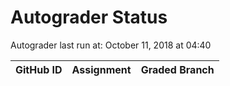 # Autograder Status
Autograder last run at: October 11, 2018 at 04:40

| GitHub ID | Assignment | Graded Branch |
|-----------|------------|---------------|
